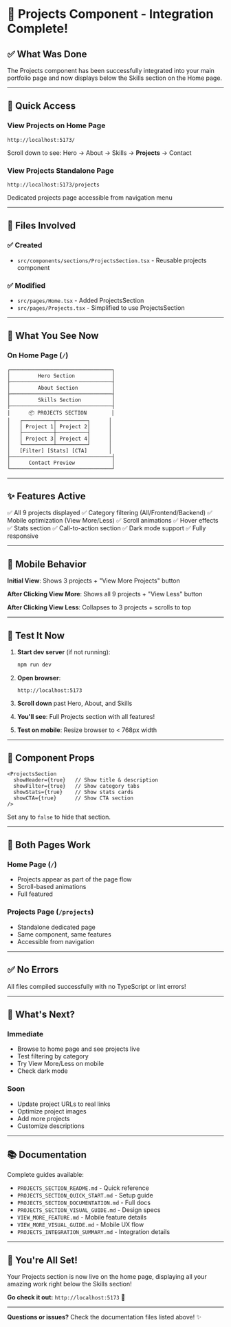 # 🎉 Projects Component - Integration Complete!

## ✅ What Was Done

The Projects component has been successfully integrated into your main portfolio page and now displays below the Skills section on the Home page.

---

## 🚀 Quick Access

### View Projects on Home Page
```
http://localhost:5173/
```
Scroll down to see: Hero → About → Skills → **Projects** → Contact

### View Projects Standalone Page
```
http://localhost:5173/projects
```
Dedicated projects page accessible from navigation menu

---

## 📁 Files Involved

### ✅ Created
- `src/components/sections/ProjectsSection.tsx` - Reusable projects component

### ✅ Modified
- `src/pages/Home.tsx` - Added ProjectsSection
- `src/pages/Projects.tsx` - Simplified to use ProjectsSection

---

## 🎯 What You See Now

### On Home Page (`/`)
```
┌─────────────────────────────────┐
│         Hero Section            │
├─────────────────────────────────┤
│         About Section           │
├─────────────────────────────────┤
│         Skills Section          │
├─────────────────────────────────┤
│      📦 PROJECTS SECTION        │
│   ┌──────────┬──────────┐      │
│   │ Project 1│ Project 2│      │
│   ├──────────┼──────────┤      │
│   │ Project 3│ Project 4│      │
│   └──────────┴──────────┘      │
│   [Filter] [Stats] [CTA]       │
├─────────────────────────────────┤
│      Contact Preview            │
└─────────────────────────────────┘
```

---

## ✨ Features Active

✅ All 9 projects displayed
✅ Category filtering (All/Frontend/Backend)
✅ Mobile optimization (View More/Less)
✅ Scroll animations
✅ Hover effects
✅ Stats section
✅ Call-to-action section
✅ Dark mode support
✅ Fully responsive

---

## 📱 Mobile Behavior

**Initial View**: Shows 3 projects + "View More Projects" button

**After Clicking View More**: Shows all 9 projects + "View Less" button

**After Clicking View Less**: Collapses to 3 projects + scrolls to top

---

## 🧪 Test It Now

1. **Start dev server** (if not running):
   ```bash
   npm run dev
   ```

2. **Open browser**:
   ```
   http://localhost:5173
   ```

3. **Scroll down** past Hero, About, and Skills

4. **You'll see**: Full Projects section with all features!

5. **Test on mobile**: Resize browser to < 768px width

---

## 🎨 Component Props

```tsx
<ProjectsSection 
  showHeader={true}   // Show title & description
  showFilter={true}   // Show category tabs
  showStats={true}    // Show stats cards
  showCTA={true}      // Show CTA section
/>
```

Set any to `false` to hide that section.

---

## 🔄 Both Pages Work

### Home Page (`/`)
- Projects appear as part of the page flow
- Scroll-based animations
- Full featured

### Projects Page (`/projects`)
- Standalone dedicated page
- Same component, same features
- Accessible from navigation

---

## ✅ No Errors

All files compiled successfully with no TypeScript or lint errors!

---

## 🎯 What's Next?

### Immediate
- Browse to home page and see projects live
- Test filtering by category
- Try View More/Less on mobile
- Check dark mode

### Soon
- Update project URLs to real links
- Optimize project images
- Add more projects
- Customize descriptions

---

## 📚 Documentation

Complete guides available:
- `PROJECTS_SECTION_README.md` - Quick reference
- `PROJECTS_SECTION_QUICK_START.md` - Setup guide
- `PROJECTS_SECTION_DOCUMENTATION.md` - Full docs
- `PROJECTS_SECTION_VISUAL_GUIDE.md` - Design specs
- `VIEW_MORE_FEATURE.md` - Mobile feature details
- `VIEW_MORE_VISUAL_GUIDE.md` - Mobile UX flow
- `PROJECTS_INTEGRATION_SUMMARY.md` - Integration details

---

## 🎉 You're All Set!

Your Projects section is now live on the home page, displaying all your amazing work right below the Skills section!

**Go check it out:** `http://localhost:5173` 🚀

---

**Questions or issues?** Check the documentation files listed above! ✨
